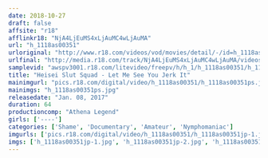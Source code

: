 ```yaml
---
date: 2018-10-27
draft: false
affsite: "r18"
afflinkr18: "NjA4LjEuMS4xLjAuMC4wLjAuMA"
url: "h_1118as00351"
urloriginal: "http://www.r18.com/videos/vod/movies/detail/-/id=h_1118as00351"
urlfinal: "http://media.r18.com/track/NjA4LjEuMS4xLjAuMC4wLjAuMA/videos/vod/movies/detail/-/id=h_1118as00351"
samplevid: "awspv3001.r18.com/litevideo/freepv/h/h_1/h_1118as00351/h_1118as00351_dmb_s.mp4"
title: "Heisei Slut Squad - Let Me See You Jerk It"
mainimgurl: "pics.r18.com/digital/video/h_1118as00351/h_1118as00351ps.jpg"
mainimgs: "h_1118as00351ps.jpg"
releasedate: "Jan. 08, 2017"
duration: 64
productioncomp: "Athena Legend"
girls: ['----']
categories: ['Shame', 'Documentary', 'Amateur', 'Nymphomaniac']
imgurls: ['pics.r18.com/digital/video/h_1118as00351/h_1118as00351jp-1.jpg', 'pics.r18.com/digital/video/h_1118as00351/h_1118as00351jp-2.jpg', 'pics.r18.com/digital/video/h_1118as00351/h_1118as00351jp-3.jpg', 'pics.r18.com/digital/video/h_1118as00351/h_1118as00351jp-4.jpg', 'pics.r18.com/digital/video/h_1118as00351/h_1118as00351jp-5.jpg', 'pics.r18.com/digital/video/h_1118as00351/h_1118as00351jp-6.jpg', 'pics.r18.com/digital/video/h_1118as00351/h_1118as00351jp-7.jpg', 'pics.r18.com/digital/video/h_1118as00351/h_1118as00351jp-8.jpg', 'pics.r18.com/digital/video/h_1118as00351/h_1118as00351jp-9.jpg', 'pics.r18.com/digital/video/h_1118as00351/h_1118as00351jp-10.jpg', 'pics.r18.com/digital/video/h_1118as00351/h_1118as00351jp-11.jpg', 'pics.r18.com/digital/video/h_1118as00351/h_1118as00351jp-12.jpg', 'pics.r18.com/digital/video/h_1118as00351/h_1118as00351jp-13.jpg', 'pics.r18.com/digital/video/h_1118as00351/h_1118as00351jp-14.jpg', 'pics.r18.com/digital/video/h_1118as00351/h_1118as00351jp-15.jpg', 'pics.r18.com/digital/video/h_1118as00351/h_1118as00351jp-16.jpg', 'pics.r18.com/digital/video/h_1118as00351/h_1118as00351jp-17.jpg', 'pics.r18.com/digital/video/h_1118as00351/h_1118as00351jp-18.jpg', 'pics.r18.com/digital/video/h_1118as00351/h_1118as00351jp-19.jpg', 'pics.r18.com/digital/video/h_1118as00351/h_1118as00351jp-20.jpg']
imgs: ['h_1118as00351jp-1.jpg', 'h_1118as00351jp-2.jpg', 'h_1118as00351jp-3.jpg', 'h_1118as00351jp-4.jpg', 'h_1118as00351jp-5.jpg', 'h_1118as00351jp-6.jpg', 'h_1118as00351jp-7.jpg', 'h_1118as00351jp-8.jpg', 'h_1118as00351jp-9.jpg', 'h_1118as00351jp-10.jpg', 'h_1118as00351jp-11.jpg', 'h_1118as00351jp-12.jpg', 'h_1118as00351jp-13.jpg', 'h_1118as00351jp-14.jpg', 'h_1118as00351jp-15.jpg', 'h_1118as00351jp-16.jpg', 'h_1118as00351jp-17.jpg', 'h_1118as00351jp-18.jpg', 'h_1118as00351jp-19.jpg', 'h_1118as00351jp-20.jpg']
---
```

